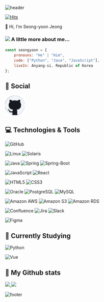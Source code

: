 ![header](https://capsule-render.vercel.app/api?type=waving&color=gradient&customColorList=0,2,2,5,30&text=Hello%World!&animation=scaleIn)

[![Hits](https://hits.seeyoufarm.com/api/count/incr/badge.svg?url=https%3A%2F%2Fgithub.com%2Fyooning92%2Fyooning92&count_bg=%239D9E9A&title_bg=%23555555&icon=&icon_color=%23E7E7E7&title=hits&edge_flat=false)](https://hits.seeyoufarm.com)

👋 Hi, I'm Seong-yoon Jeong

### <img src="https://media.giphy.com/media/VgCDAzcKvsR6OM0uWg/giphy.gif" width="50"> A little more about me...

```javascript
const seongyoon = {
    pronouns: "He" | "Him",
    code: ["Python", "Java", "JavaScript"],
    liveIn: Anyang-si, Republic of Korea
};
```

## 📨 Social
  [![GitHub](icons/github.png)](https://github.com/yooning92)


## 💻 Technologies & Tools
  ![GitHub](https://img.shields.io/badge/GitHub-181717?style=lat-square&logo=GitHub&logoColor=white)
  
  ![Linux](https://img.shields.io/badge/Linux-FCC624?style=flat-square&logo=Linux&logoColor=black)
  ![Solaris](https://img.shields.io/badge/Solaris-F80000?style=flat-square&logo=Oracle&logoColor=white)
  
  ![Java](https://img.shields.io/badge/Java-orange?style=flat-square&logo=Java&logoColor=white)
  ![Spring](https://img.shields.io/badge/Spring-6DB33F?style=flat-square&logo=Spring&logoColor=white)
  ![Spring-Boot](https://img.shields.io/badge/SpringBoot-6DB33F?style=flat-square&logo=SpringBoot&logoColor=white)
  
  ![JavaScript](https://img.shields.io/badge/-JavaScript-black?style=flat-square&logo=javascript)
  ![React](https://img.shields.io/badge/-React-white?style=flat-square&logo=react)
  
  ![HTML5](https://img.shields.io/badge/-HTML5-E34F26?style=flat-square&logo=html5&logoColor=white)
  ![CSS3](https://img.shields.io/badge/-CSS3-1572B6?style=flat-square&logo=css3)
  
  ![Oracle](https://img.shields.io/badge/Oracle-F80000?style=flat-square&logo=Oracle&logoColor=white)
  ![PostgreSQL](https://img.shields.io/badge/PostgreSQL-white?style=flat-square&logo=PostgreSQL&logoColor=blue)
  ![MySQL](https://img.shields.io/badge/MySQL-FFFFFF?style=flat-square&logo=mysql)
  
  ![Amazon AWS](https://img.shields.io/badge/-AmazonAWS-black?style=flat-square&logo=amazonaws&logoColor=yellow)
  ![Amazon S3](https://img.shields.io/badge/-AmazonS3-black?style=flat-square&logo=amazons3&logoColor=orange)
  ![Amazon RDS](https://img.shields.io/badge/-AmazonRDS-black?style=flat-square&logo=amazonrds&logoColor=white)

  ![Confluence](https://img.shields.io/badge/Confluence-000000?style=flat-square&logo=Confluence&logoColor=blue)
  ![Jira](https://img.shields.io/badge/JIRA-000000?style=flat-square&logo=jira&logoColor=blue)
  ![Slack](https://img.shields.io/badge/Slack-9468ab?style=flat-square&logo=Slack)

  ![Figma](https://img.shields.io/badge/Figma-FFFFFF?style=flat-square&logo=Figma)
  

## 🌱 Currently Studying
  ![Python](https://img.shields.io/badge/-Python-white?style=flat-square&logo=python)
  
  ![Vue](https://img.shields.io/badge/Vue-000000?style=flat-square&logo=Vue.js)
 

## 🔧 My Github stats
<p>
  <a href="https://github.com/yooning92">
    <img src="https://github-readme-stats.vercel.app/api/top-langs?username=yooning92&layout=compact&show_icons=true&show_owner=yooning92&hide_title=false&theme=gruvbox" />
  </a>
  <a href="https://github.com/yooning92">
    <img src="https://github-readme-stats.vercel.app/api/?username=yooning92&hide_title=false&show_icons=true&include_all_commits=ture&theme=gruvbox" />
  </a>
</p>

![footer](https://capsule-render.vercel.app/api?section=footer&type=waving&color=gradient)
